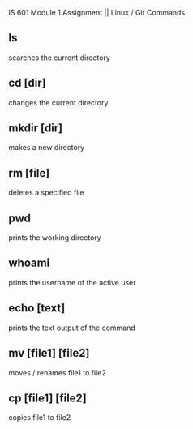 IS 601 Module 1 Assignment || Linux / Git Commands

## ls

searches the current directory

## cd [dir]

changes the current directory

## mkdir [dir]

makes a new directory

## rm [file]

deletes a specified file

## pwd

prints the working directory

## whoami

prints the username of the active user

## echo [text]

prints the text output of the command

## mv [file1] [file2]

moves / renames file1 to file2

## cp [file1] [file2]

copies file1 to file2
